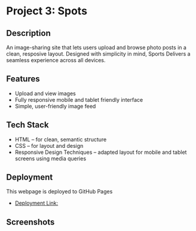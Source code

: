 # Project 3: Spots

## Description

An image-sharing site that lets users upload and browse photo posts in a clean, resposive layout. Designed with simplicity in mind, Sports Delivers a seamless experience across all devices.

## Features

- Upload and view images
- Fully responsive mobile and tablet friendly interface
- Simple, user-friendly image feed

## Tech Stack

- HTML – for clean, semantic structure
- CSS – for layout and design
- Responsive Design Techniques – adapted layout for mobile and tablet screens using media queries

## Deployment

This webpage is deployed to GitHub Pages

- [Deployment Link:](https://ryaninzacruz.github.io/se_project_spots/)

## Screenshots
